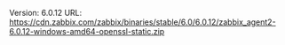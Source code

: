 Version: 6.0.12
URL: https://cdn.zabbix.com/zabbix/binaries/stable/6.0/6.0.12/zabbix_agent2-6.0.12-windows-amd64-openssl-static.zip
